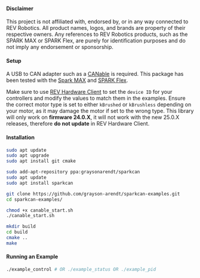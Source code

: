 #### Disclaimer
This project is not affiliated with, endorsed by, or in any way connected to REV Robotics. All product names, logos, and brands are property of their respective owners. Any references to REV Robotics products, such as the SPARK MAX or SPARK Flex, are purely for identification purposes and do not imply any endorsement or sponsorship.

#### Setup
A USB to CAN adapter such as a [CANable](https://canable.io/) is required. This package has been tested with the [Spark MAX](https://www.revrobotics.com/rev-11-2158/) and [SPARK Flex](https://www.revrobotics.com/rev-11-2159/).

Make sure to use [REV Hardware Client](https://docs.revrobotics.com/rev-hardware-client/gs/install) to set the `device ID` for your controllers and modify the values to match them in the examples.  Ensure the correct motor type is set to either `kBrushed` or `kBrushless` depending on your motor, as it may damage the motor if set to the wrong type. This library will only work on **firmware 24.0.X**, it will not work with the new 25.0.X releases, therefore **do not update** in REV Hardware Client.


#### Installation
```bash
sudo apt update
sudo apt upgrade
sudo apt install git cmake

sudo add-apt-repository ppa:graysonarendt/sparkcan
sudo apt update
sudo apt install sparkcan

git clone https://github.com/grayson-arendt/sparkcan-examples.git
cd sparkcan-examples/

chmod +x canable_start.sh
./canable_start.sh

mkdir build
cd build
cmake ..
make
```

#### Running an Example

```bash
./example_control # OR ./example_status OR ./example_pid
```
